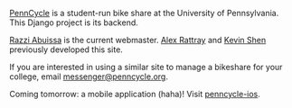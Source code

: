 [PennCycle](http://app.penncycle.org) is a student-run bike share at the University of Pennsylvania. This Django project is its backend.

[Razzi Abuissa](http://razzi.abuissa.net) is the current webmaster. [Alex Rattray](http://alexrattray.com) and [Kevin Shen](http://kevinshen.net) previously developed this site.

If you are interested in using a similar site to manage a bikeshare for your college, email messenger@penncycle.org.

Coming tomorrow: a mobile application (haha)! Visit [penncycle-ios](http://github.com/razzius/penncycle-ios).
